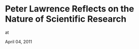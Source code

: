 # Peter Lawrence Reflects on the Nature of Scientific Research





at

April 04, 2011















